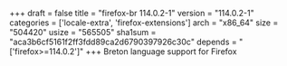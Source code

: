 +++
draft = false
title = "firefox-br 114.0.2-1"
version = "114.0.2-1"
categories = ['locale-extra', 'firefox-extensions']
arch = "x86_64"
size = "504420"
usize = "565505"
sha1sum = "aca3b6cf5161f2ff3fdd89ca2d6790397926c30c"
depends = "['firefox>=114.0.2']"
+++
Breton language support for Firefox